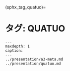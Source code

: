 (sphx_tag_quatuo)=
# タグ: QUATUO

```{toctree}
---
maxdepth: 1
caption: 
---
../presentation/a3-meta.md
../presentation/quatuo.md
```
